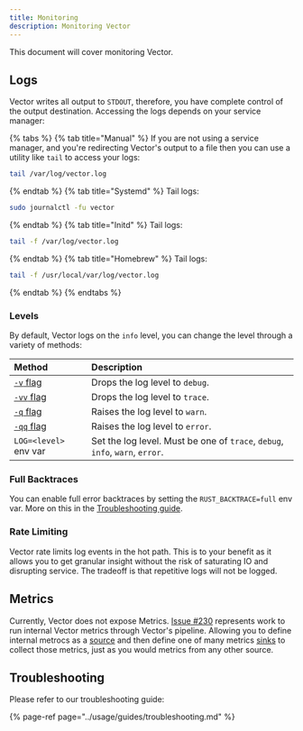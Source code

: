 ```yaml
---
title: Monitoring
description: Monitoring Vector
---
```


This document will cover monitoring Vector.

## Logs

Vector writes all output to `STDOUT`, therefore, you have complete control of
the output destination. Accessing the logs depends on your service manager:

{% tabs %}
{% tab title="Manual" %}
If you are not using a service manager, and you're redirecting Vector's
output to a file then you can use a utility like `tail` to access your logs:

```bash
tail /var/log/vector.log
```
{% endtab %}
{% tab title="Systemd" %}
Tail logs:

```bash
sudo journalctl -fu vector
```
{% endtab %}
{% tab title="Initd" %}
Tail logs:

```bash
tail -f /var/log/vector.log
```
{% endtab %}
{% tab title="Homebrew" %}
Tail logs:

```bash
tail -f /usr/local/var/log/vector.log
```
{% endtab %}
{% endtabs %}

### Levels

By default, Vector logs on the `info` level, you can change the level through
a variety of methods:

| Method | Description |
| :----- | :---------- |
| [`-v` flag][docs.process-management#flags] | Drops the log level to `debug`. |
| [`-vv` flag][docs.process-management#flags] | Drops the log level to `trace`. |
| [`-q` flag][docs.process-management#flags] | Raises the log level to `warn`. |
| [`-qq` flag][docs.process-management#flags] | Raises the log level to `error`. |
| `LOG=<level>` env var | Set the log level. Must be one of `trace`, `debug`, `info`, `warn`, `error`. |

### Full Backtraces

You can enable full error backtraces by setting the  `RUST_BACKTRACE=full` env
var. More on this in the [Troubleshooting guide][docs.troubleshooting].

### Rate Limiting

Vector rate limits log events in the hot path. This is to your benefit as
it allows you to get granular insight without the risk of saturating IO
and disrupting service. The tradeoff is that repetitive logs will not be logged.

## Metrics

Currently, Vector does not expose Metrics. [Issue #230][urls.issue_230]
represents work to run internal Vector metrics through Vector's pipeline.
Allowing you to define internal metrocs as a [source][docs.sources] and
then define one of many metrics [sinks][docs.sinks] to collect those metrics,
just as you would metrics from any other source.

## Troubleshooting

Please refer to our troubleshooting guide:

{% page-ref page="../usage/guides/troubleshooting.md" %}


[docs.process-management#flags]: /docs/administration/process-management#flags
[docs.sinks]: /docs/components/sinks
[docs.sources]: /docs/components/sources
[docs.troubleshooting]: /docs/guides/troubleshooting
[urls.issue_230]: https://github.com/timberio/vector/issues/230
